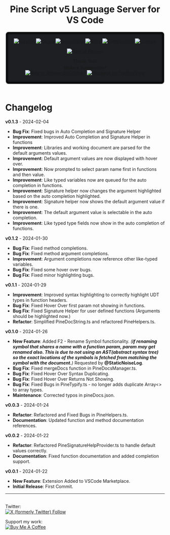 <h1 align="center">Pine Script v5 Language Server for VS Code</h1>

<div style="background-color: #1d1f23; padding: 20px; text-align: center; border: 2px solid #d3d4d5; border-radius: 10px; box-shadow: inset 0px 0px 5px 5px black;">
  <div style="margin-bottom: 15px;">
    <a href="https://github.com/FFriZ/Pine-Script-v5-VS-Code" target="_blank"><img src="https://img.shields.io/github/package-json/v/FFriZ/Pine-Script-v5-VS-Code?color=green&style=flat-square" alt="Version"></a>
    <a href="https://github.com/FFriZ/Pine-Script-v5-VS-Code/issues" target="_blank"><img src="https://img.shields.io/github/issues/FFriZ/Pine-Script-v5-VS-Code?style=flat-square" alt="Issues"></a>
    <a href="#" target="_blank"><img src="https://img.shields.io/visual-studio-marketplace/i/frizlabz.pinescript-v5-vscode?color=blue&style=flat-square" alt="Downloads"></a>
    <a href="https://github.com/FFriZ/Pine-Script-v5-VS-Code/stargazers" target="_blank"><img src="https://img.shields.io/github/stars/FFriZ/Pine-Script-v5-VS-Code?color=green&style=flat-square" alt="Stars"></a>
    <a href="https://github.com/FFriZ/Pine-Script-v5-VS-Code/graphs/contributors" target="_blank"><img src="https://img.shields.io/github/contributors/FFriZ/Pine-Script-v5-VS-Code?color=green&style=flat-square" alt="Contributors"></a>
    <a href="https://github.com/FFriZ/Pine-Script-v5-VS-Code/blob/master/LICENSE" target="_blank"><img src="https://img.shields.io/github/license/FFriZ/Pine-Script-v5-VS-Code?color=magenta&style=flat-square" alt="License"></a>
  </div>
  <a href="https://marketplace.visualstudio.com/items?itemName=frizLabz.pinescript-v5-vscode&ssr=false#review-details" target="_blank"><img src="https://img.shields.io/badge/⭐⭐⭐⭐⭐-Leave_a_Rating_or_Review-brightgreen?style=flat-square" alt="Rate or Review"></a>
  <p><b>Thank You!</p>
  <p style="margin-top: -10px">Make a Suggestion!</b></p>
<div style="display: flex; justify-content: center; align-items: center; margin-top: -20px">
  <!-- GitHub Rating or Review Badge -->
  <a href="https://github.com/FFriZ/Pine-Script-v5-VS-Code/issues" target="_blank">
    <img src="https://img.shields.io/badge/GitHub-Here-white?style=flat-square" alt="Rate or Review on GitHub">
  </a>

  <span style="margin: 0px 5px;"></span>

  <!-- TradingView Profile Badge -->
  <a href="https://www.tradingview.com/u/FFriZz/" target="_blank">
    <img src="https://img.shields.io/badge/TradingView-Message Me-white?style=flat-square" alt="Message on TradingView">
  </a>
</div>
</div>
<br>

  
# Changelog

**v0.1.3** - 2024-02-04
- **Bug Fix**: Fixed bugs in Auto Completion and Signature Helper
- **Improvement**: Improved Auto Completion and Signature Helper in functions
- **Improvement**: Libraries and working document are parsed for the default arguments values.
- **Improvement**: Default argument values are now displayed with hover over.
- **Improvement**: Now prompted to select param name first in functions and then value.
- **Improvement**: Like typed variables now are queued for the auto completion in functions.
- **Improvement**: Signature helper now changes the argument highlighted based on the auto completion highlighted.
- **Improvement**: Signature helper now shows the default argument value if there is one.
- **Improvement**: The default argument value is selectable in the auto completion.
- **Improvement**: Like typed type fields now show in the auto completion of functions.

**v0.1.2** - 2024-01-30
- **Bug Fix**: Fixed method completions.
- **Bug Fix**: Fixed method argument completions.
- **Improvement**: Argument completions now reference other like-typed variables.
- **Bug Fix**: Fixed some hover over bugs.
- **Bug Fix**: Fixed minor highlighting bugs.

**v0.1.1** - 2024-01-29
- **Improvement**: Improved syntax highlighting to correctly highlight UDT types in function headers.
- **Bug Fix**: Fixed Hover Over first param not showing in functions.
- **Bug Fix**: Fixed Signature Helper for user defined functions (Arguments should be highlighted now.)
- **Refactor**: Simplified PineDocString.ts and refactored PineHelpers.ts.

**v0.1.0** - 2024-01-26
- **New Feature**: Added F2 - Rename Symbol functionality. *(**if renaming symbol that shares a name with a function param, param may get renamed also. This is due to not using an AST(abstract syntax tree) so the exact locations of the symbols is fetched from matching the symbol with the document.**)* 
Requested by **@StaticNoiseLog**.
- **Bug Fix**: Fixed mergeDocs function in PineDocsManager.ts.
- **Bug Fix**: Fixed Hover Over Syntax Duplicating.
- **Bug Fix**: Fixed Hover Over Returns Not Showing.
- **Bug Fix**: Fixed Bugs in PineTypify.ts - no longer adds duplicate Array<> to array types.
- **Maintenance**: Corrected typos in pineDocs.json.

**v0.0.3** - 2024-01-24
- **Refactor**: Refactored and Fixed Bugs in PineHelpers.ts.
- **Documentation**: Updated function and method documentation references.

**v0.0.2** - 2024-01-22
- **Refactor**: Refactored PineSignatureHelpProvider.ts to handle default values correctly.
- **Documentation**: Fixed function documentation and added completion support. 

**v0.0.1** - 2024-01-22
- **New Feature**: Extension Added to VSCode Marketplace.
- **Initial Release**: First Commit.

---  
\
Twitter:  
[![X (formerly Twitter) Follow](https://img.shields.io/twitter/follow/FrizLabz)](https://twitter.com/FrizLabz)

Support my work:  
[![Buy Me A Coffee](https://cdn.buymeacoffee.com/buttons/default-orange.png)](https://www.buymeacoffee.com/frizlabz)

